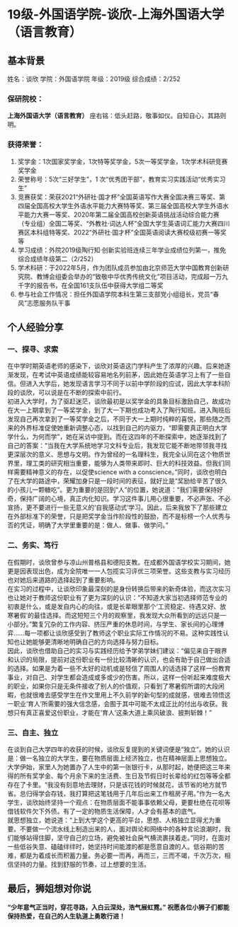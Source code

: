 # 19级-外国语学院-谈欣-上海外国语大学（语言教育）

## 基本背景

姓名：谈欣
学院：外国语学院
年级：2019级
综合成绩：2/252

### 保研院校：
**上海外国语大学（语言教育）**
座右铭：低头赶路，敬事如仪。自知自心，其路则明。

### 获得荣誉：
1. 奖学金：1次国家奖学金，1次特等奖学金，5次一等奖学金，1次学术科研竞赛奖学金
2. 荣誉称号：5次“三好学生”，1 次“优秀团干部”，教育实习实践活动“优秀实习生”
3. 竞赛获奖：荣获2021“外研社·国才杯”全国英语写作大赛全国决赛三等奖、第四届全国高校大学生外语水平能力大赛特等奖、第三届全国高校大学生外语水平能力大赛一等奖、2020年第二届全国高校创新英语挑战活动综合能力赛（专业组）全国二等奖、“外教社·词达人杯”全国大学生英语词汇能力大赛四川赛区本科组特等奖、2022“外研社·国才杯”全国英语阅读大赛校级初赛一等奖等
4. 学习成绩：外院2019级陶行知·创新实验班连续三年学业成绩位列第一，推免综合成绩年级第二（2/252）
5. 学术科研：于2022年5月，作为团队成员参加由北京师范大学中国教育创新研究院、教博会组委会举办的“致敬中华优秀传统文化”项目活动，完成超一万九千字的报告书，在全国161支队伍中获得大学组二等奖
6. 参与社会工作情况：担任外国语学院本科生第三支部党小组组长，党员“春风”志愿服务队干事

## 个人经验分享

### 一、探寻、求索
在中学时期英语老师的感染下，谈欣对英语这门学科产生了浓厚的兴趣。后来她逐渐发现，在考试中英语成绩能较容易地名列前茅，因此她在英语学习上有了一些自信。但进入大学后，她发现语言学习不同于以前中学阶段的应试，因此大学本科阶段的谈欣，可以说是在不断的探索中前行。<br>
初进入大学时，为了驱赶迷茫，谈欣最初是以奖学金的具象目标激励自己，故成功在大一上期拿到了一等奖学金，到了大一下期也成功考入了陶行知班。进入陶班后发现自己再次拿到了一等奖学金之后，不同于大一上期时纯粹的喜悦，那些随之而来的外界标准促使她重新调整心态，以找到自己的内驱力，“即需要真正明白大学学什么，为何而学”，她在采访中提到。而在这四年的不断探索中，她逐渐找到了自己的答案：“当我在大学系统地学习文科专业后，我发现它能不断地带领我寻找更深层次的意义、思想与文明。作为曾经的一名理科生，我完全认同在这个物质世界里，理工类的研究相当重要，能够为人类带来即时、巨大的科技效益。但我们同样需要精神意义的存在，以促使science with a conscience。”同时，谈欣也明白了在大学的路途中，荣耀加身只是一段时间的表征，就好比是“奖励给辛苦了很久的小孩儿一颗糖吃”。更为重要的是回到“人”的位置，她说道：“我们需要保持好奇，保持广阔的心境，真正内化知识。学习这件事儿用心很重要，不必声张、不必宣扬，更不要进行一些无意义的‘自我感动式’学习。因此，后来我放下了那些建立在外部标准下的荣誉，只是把奖学金当作阶段性的鼓励，而不是标榜一个人优秀与否的凭证，明确了大学里重要的是：做人、做事、做学问。”

### 二、务实、笃行
在假期时，谈欣曾参与凉山州普格县和德阳支教。在成都外国语学校实习期间，她更是因表现出色，成为全院唯一一人包揽实习评优三项荣誉。这些支教与实习经历也对她后来道路的选择起到了重要影响。<br>
在实习的过程中，让谈欣印象最深刻的是身份转换后带来的新奇体验，而这次实习也让她对于教师这份职业有了更为深刻的认识：“不知道大家当初选择师范专业的初衷是什么，或是发自内心的向往，或是长辈眼里那个‘工资稳定、待遇又好、放寒暑假’的最佳选择。而这短短三个月的观察里，我发现大众所看到的远远只是一小部分。”繁复冗杂的工作内容、挤压严重的休息时间，与学生、家长间的心理博弈……每一项都让谈欣感受到了教师这个职业实际工作情况的不易。这种实践性认知也让她能够更清晰地明确自己的方向选择与努力目标。<br>
因此，谈欣也借助自己的实习与实践经历给予学弟学妹们建议：“偏见来自于眼界和认识的局限，提前对这份职业有一份比较清晰的认识，也会有助于自己做出合适的选择。如果是为着一些不太好的动机或是轻信了周围人的话选择了这样一份教育事业，对自己、对学生都会造成或多或少的伤害。所以，这样一份听起来难度极大的职业，如果你只是无条件接收了别人的价值观，只看到了寒暑假所谓的大段闲暇，也就很难去感受学生在作文里用上不久前学的新句型的成就感，很难去领悟这一职业‘育人’所需要的强大信念感，会囿于其中可能不太成正比的付出与收获。我想只有真正喜爱这份职业，才能在‘育人’这条大道上乘风破浪、披荆斩棘！”

### 三、自主、独立
在谈到自己大学四年的收获的时候，谈欣反复提到的关键词便是“独立”。她的认识是：做一名独立的大学生，要在物质层面上经济独立，也在精神层面上思想独立。大学伊始，家里人为她置办了人生中的第一张银行卡，从那时起，她便把这三年来得的所有奖学金、每个月余下来的生活费、生日及节假日时长辈给的红包等等全都存在了卡里。“我没有刻意地去理财，只是该花钱的时候就花，该节省的地方就节省。总归得学会存钱，我打算把这笔钱用于几年后出来工作租房子用。”作为一名大学生，谈欣始终坚持一个观点：在物质层面不能事事依赖父母，更要杜绝在花呗等借钱软件欠下外债。有了一定的物质生活保障，人才会有基本的底气。<br>
就思想独立，她说道：“上到大学这个更高的平台，思想、人格独立显得尤为重要。不要做一个流水线上制造出来的人，面对舆论和网络中的各种言论浪潮时，我们能够站得住脚，坚守自己的立场，避免被社会戾气横流裹挟着走。”同时，在面对一些低谷失意、磕磕绊绊时，她坚持时间能渡的都是愿意自渡的人。低谷期的苦难，都是为着成长而积蓄力量。务必要一而再，再而三，三而不竭，千次万次，相信坚持的力量。找到舒服的节奏，过上想要的生活。

## 最后，狮姐想对你说
**“少年意气正当时，穿花寻路，入白云深处，浩气展虹霓。”
祝愿各位小狮子们都能保持热爱，在自己的人生轨道上勇敢行进！**
